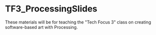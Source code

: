 # TF3_ProcessingSlides
These materials will be for teaching the "Tech Focus 3" class on creating software-based art with Processing.
